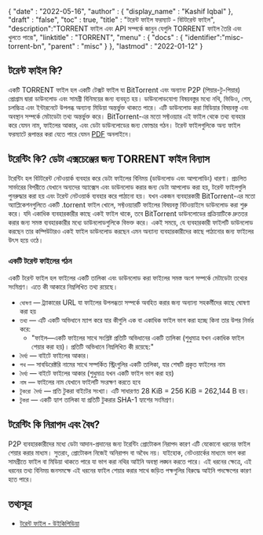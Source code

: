 {
  "date" : "2022-05-16",
  "author" : {
    "display_name" : "Kashif Iqbal"
},
  "draft" : "false",
  "toc" : true,
  "title" : "টরেন্ট ফাইল ফরম্যাট - বিটটরেন্ট ফাইল",
  "description":"TORRENT ফাইল এবং API সম্পর্কে জানুন যেগুলি TORRENT ফাইল তৈরি এবং খুলতে পারে৷",
  "linktitle" : "TORRENT",
  "menu" : {
    "docs" : {
      "identifier":"misc-torrent-bn",
      "parent" : "misc"
}
},
  "lastmod" : "2022-01-12"
}

## টরেন্ট ফাইল কি?

একটি TORRENT ফাইল হল একটি টেক্সট ফাইল যা BitTorrent এবং অন্যান্য P2P (পিয়ার-টু-পিয়ার) প্রোগ্রাম দ্বারা ডাউনলোড এবং সামগ্রী বিনিময়ের জন্য ব্যবহৃত হয়। ডাউনলোডযোগ্য বিষয়বস্তুর মধ্যে নথি, ভিডিও, গেম, চলচ্চিত্র এবং ইন্টারনেটে উপলব্ধ অন্যান্য মিডিয়া অন্তর্ভুক্ত থাকতে পারে। এটি ডাউনলোড করা মিডিয়ার বিষয়বস্তু এবং অবস্থান সম্পর্কে মেটাডেটা তথ্য অন্তর্ভুক্ত করে। BitTorrent-এর মতো সফ্টওয়্যার এই ফাইল থেকে তথ্য ব্যবহার করে যেমন নাম, ফাইলের আকার, এবং ডেটা ডাউনলোডের জন্য ফোল্ডার গঠন। টরেন্ট ফাইলগুলিকে অন্য ফাইল ফরম্যাটে রূপান্তর করা যেতে পারে যেমন [PDF](/pdf/) অনলাইনে।

## টরেন্টিং কি? ডেটা এক্সচেঞ্জের জন্য TORRENT ফাইল বিন্যাস

টরেন্টিং হল বিটটরেন্ট নেটওয়ার্ক ব্যবহার করে ডেটা ফাইলের বিনিময় (ডাউনলোড এবং আপলোডিং) ধারণা। প্রচলিত সার্ভারের বিপরীতে যেখানে অন্যদের অ্যাক্সেস এবং ডাউনলোড করার জন্য ডেটা আপলোড করা হয়, টরেন্ট ফাইলগুলি পুনরুদ্ধার করা হয় এবং টরেন্ট নেটওয়ার্ক ব্যবহার করে পাঠানো হয়। যখন একজন ব্যবহারকারী BitTorrent-এর মতো অ্যাপ্লিকেশনগুলিতে একটি .torrent ফাইল খোলে, সফ্টওয়্যারটি ফাইলের বিষয়বস্তু বিটওয়াইসে ডাউনলোড করা শুরু করে। যদি একাধিক ব্যবহারকারীর কাছে একই ফাইল থাকে, তবে BitTorrent ডাউনলোডের প্রক্রিয়াটিকে দ্রুততর করার জন্য সমস্ত ব্যবহারকারীর মধ্যে ডাউনলোডগুলিকে বিভক্ত করে। একই সময়ে, যে ব্যবহারকারী ফাইলটি ডাউনলোড করছেন তার কম্পিউটারও একই ফাইল ডাউনলোড করছেন এমন অন্যান্য ব্যবহারকারীদের কাছে পাঠানোর জন্য ফাইলের উৎস হয়ে ওঠে।

### একটি টরেন্ট ফাইলের গঠন

একটি টরেন্ট ফাইল হল ফাইলের একটি তালিকা এবং ডাউনলোড করা ফাইলের সমস্ত অংশ সম্পর্কে মেটাডেটা তথ্যের সংমিশ্রণ। এতে কী আকারে নিম্নলিখিত তথ্য রয়েছে।

- `ঘোষণা` — ট্র্যাকারের URL যা ফাইলের উপলব্ধতা সম্পর্কে অবহিত করার জন্য অন্যান্য সহকর্মীদের কাছে ঘোষণা করা হয়
- `তথ্য` — এটি একটি অভিধানে ম্যাপ করে যার কীগুলি এক বা একাধিক ফাইল ভাগ করা হচ্ছে কিনা তার উপর নির্ভর করে:
  - "ফাইল—একটি ফাইলের সাথে সংশ্লিষ্ট প্রতিটি অভিধানের একটি তালিকা (শুধুমাত্র যখন একাধিক ফাইল শেয়ার করা হয়)। প্রতিটি অভিধানে নিম্নলিখিত কী রয়েছে:"
- `দৈর্ঘ্য` — বাইটে ফাইলের আকার।
- `পথ` — সাবডিরেক্টরি নামের সাথে সম্পর্কিত স্ট্রিংগুলির একটি তালিকা, যার শেষটি প্রকৃত ফাইলের নাম
- `দৈর্ঘ্য` — বাইটে ফাইলের আকার (শুধুমাত্র যখন একটি ফাইল ভাগ করা হয়)
- `নাম` — ফাইলের নাম যেখানে ফাইলটি সংরক্ষণ করতে হবে
- `টুকরো দৈর্ঘ্য` — প্রতি টুকরা বাইটের সংখ্যা। এটি সাধারণত 28 KiB = 256 KiB = 262,144 B হয়।
- `টুকরা` — একটি হ্যাশ তালিকা যা প্রতিটি টুকরার SHA-1 হ্যাশের সংমিশ্রণ।

## টরেন্টিং কি নিরাপদ এবং বৈধ?

P2P ব্যবহারকারীদের মধ্যে ডেটা আদান-প্রদানের জন্য টরেন্টিং প্রোটোকল নিরাপদ কারণ এটি যেকোনো ধরনের ফাইল শেয়ার করার মাধ্যম। সুতরাং, প্রোটোকল নিজেই অনিরাপদ বা অবৈধ নয়। যাইহোক, নেটওয়ার্কের মাধ্যমে ভাগ করা সামগ্রীতে ফাইল বা মিডিয়া থাকতে পারে যা ভাগ করা নথির আইনি অবস্থা লঙ্ঘন করতে পারে। এই ধরনের ক্ষেত্রে, এই ধরনের তথ্য বিনিময় জনসমক্ষে এই ধরনের ফাইল শেয়ার করার সাথে জড়িত পক্ষগুলির বিরুদ্ধে আইনি পদক্ষেপের কারণ হতে পারে।

## তথ্যসূত্র

* [টরেন্ট ফাইল - উইকিপিডিয়া](https://en.wikipedia.org/wiki/Torrent_file)


